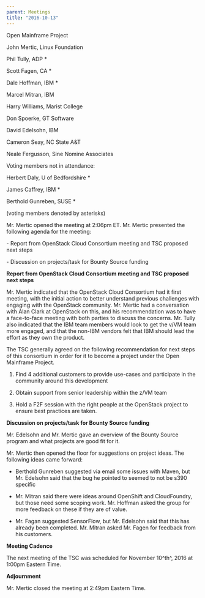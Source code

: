 ```yaml
---
parent: Meetings
title: "2016-10-13"
---
```

Open Mainframe Project


John Mertic, Linux Foundation

Phil Tully, ADP \*

Scott Fagen, CA \*

Dale Hoffman, IBM \*

Marcel Mitran, IBM

Harry Williams, Marist College

Don Spoerke, GT Software

David Edelsohn, IBM

Cameron Seay, NC State A&T

Neale Fergusson, Sine Nomine Associates

Voting members not in attendance:

Herbert Daly, U of Bedfordshire \*

James Caffrey, IBM \*

Berthold Gunreben, SUSE \*

(voting members denoted by asterisks)

Mr. Mertic opened the meeting at 2:06pm ET. Mr. Mertic presented the
following agenda for the meeting:

\- Report from OpenStack Cloud Consortium meeting and TSC proposed next
steps

\- Discussion on projects/task for Bounty Source funding

**Report from OpenStack Cloud Consortium meeting and TSC proposed next
steps**

Mr. Mertic indicated that the OpenStack Cloud Consortium had it first
meeting, with the initial action to better understand previous
challenges with engaging with the OpenStack community. Mr. Mertic had a
conversation with Alan Clark at OpenStack on this, and his
recommendation was to have a face-to-face meeting with both parties to
discuss the concerns. Mr. Tully also indicated that the IBM team members
would look to get the v/VM team more engaged, and that the non-IBM
vendors felt that IBM should lead the effort as they own the product.

The TSC generally agreed on the following recommendation for next steps
of this consortium in order for it to become a project under the Open
Mainframe Project.

1)  Find 4 additional customers to provide use-cases and participate in
    the community around this development

2)  Obtain support from senior leadership within the z/VM team

3)  Hold a F2F session with the right people at the OpenStack project to
    ensure best practices are taken.

**Discussion on projects/task for Bounty Source funding**

Mr. Edelsohn and Mr. Mertic gave an overview of the Bounty Source
program and what projects are good fit for it.

Mr. Mertic then opened the floor for suggestions on project ideas. The
following ideas came forward:

-   Berthold Gunreben suggested via email some issues with Maven, but
    Mr. Edelsohn said that the bug he pointed to seemed to not be s390
    specific

-   Mr. Mitran said there were ideas around OpenShift and CloudFoundry,
    but those need some scoping work. Mr. Hoffman asked the group for
    more feedback on these if they are of value.

-   Mr. Fagan suggested SensorFlow, but Mr. Edelsohn said that this has
    already been completed. Mr. Mitran asked Mr. Fagen for feedback from
    his customers.

**Meeting Cadence**

The next meeting of the TSC was scheduled for November 10^th^, 2016 at
1:00pm Eastern Time.

**Adjournment**

Mr. Mertic closed the meeting at 2:49pm Eastern Time.
